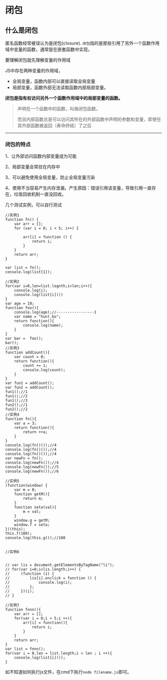 # 闭包

## 什么是闭包

匿名函数经常被误认为是闭包(closure). `闭包`指的是那些引用了另外一个函数作用域中变量的函数，通常是在嵌套函数中实现。





要理解闭包就先理解变量的作用域

JS中存在两种变量的作用域，

- 全局变量，函数内部可以直接读取全局变量
- 局部变量，函数外部无法读取函数内部局部变量。

**闭包是指有权访问另外一个函数作用域中的局部变量的函数。**

> 声明在一个函数中的函数，叫做闭包函数。
>
> 而且内部函数总是可以访问其所在的外部函数中声明的参数和变量，即使在其外部函数被返回（寿命终结）了之后

------------------------------------------------
### 闭包的特点

1、让外部访问函数内部变量成为可能

2、局部变量会常驻在内存中

3、可以避免使用全局变量，防止全局变量污染

4、使用不当容易产生内存泄漏。产生原因：错误引用该变量，导致引用一直存在，垃圾回收机制一直没回收。



几个测试实例，可以自行测试

```
//实例1
function fn() {
    var arr = [];
    for (var i = 0; i < 5; i++) {

        arr[i] = function () {
            return i;
        }
    }
    return arr;
}

var list = fn();
console.log(list[1]);

//实例2
for(var i=0,len=list.legnth;i<len;i++){
    console.log(i);
    console.log(list[i]())
}
var age = 10;
function foo(){
    console.log(age);//-----------------1
    var name = "hunt_bo";
    return function(){
        console.log(name);
    }
}
var bar =  foo();
bar();
//实例3
function addCount(){
    var count = 0;
    return function(){
        count += 1;
        console.log(count);
    }
}
var fun1 = addCount();
var fun2 = addCount();
fun1();//1
fun1();//2
fun1();//3
fun2();//1
fun2();//2
//实例4
function fn(){
    var a = 3;
    return function(){
        return ++a;
    }
}
console.log(fn()());//4
console.log(fn()());//4
console.log(fn()());//4
var newFn = fn();
console.log(newFn());//4
console.log(newFn());//5
console.log(newFn());//6

//实例5
(function(window) {
    var m = 0;
    function getM(){
        return m;
    }
    function seta(val){
        m = val;
    }
    window.g = getM;
    window.f = seta;
})(this);
this.f(100);
console.log(this.g());//100


//实例6


// var lis = document.getElementsByTagName("li");
// for(var i=0;i<lis.length;i++) {
//     (function (i) {
//         lis[i].onclick = function () {
//             console.log(i);
//         };
//     })(i);
// }

//实例7
function fnnn(){
    var arr = [];
    for(var i = 0;i < 5;i ++){
        arr[i] = function(){
            return i;
        }
    }
    return arr;
}
var list = fnnn();
for(var i = 0,len = list.length;i < len ; i ++){
    console.log(list[i]());
}
```

如不知道如何执行js文件，在cmd下执行`node filename.js`即可。